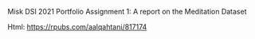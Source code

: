 Misk DSI 2021 Portfolio Assignment 1:
A report on the Meditation Dataset

Html: https://rpubs.com/aalqahtani/817174
